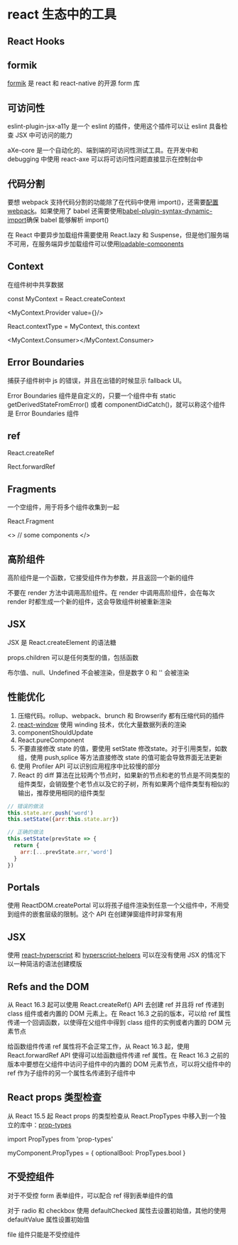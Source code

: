 # react 生态中的工具

## React Hooks

## formik

[formik](https://formik.org/) 是 react 和 react-native 的开源 form 库

## 可访问性

eslint-plugin-jsx-a11y 是一个 eslint 的插件，使用这个插件可以让 eslint 具备检查 JSX 中可访问的能力

aXe-core 是一个自动化的、端到端的可访问性测试工具。在开发中和 debugging 中使用 react-axe 可以将可访问性问题直接显示在控制台中

## 代码分割

要想 webpack 支持代码分割的功能除了在代码中使用 import()，还需要[配置 webpack](https://webpack.js.org/guides/code-splitting/)。如果使用了 babel 还需要使用[babel-plugin-syntax-dynamic-import](https://classic.yarnpkg.com/en/package/babel-plugin-syntax-dynamic-import)确保 babel 能够解析 import()

在 React 中要异步加载组件需要使用 React.lazy 和 Suspense，但是他们服务端不可用，在服务端异步加载组件可以使用[loadable-components](https://github.com/gregberge/loadable-components)

## Context

在组件树中共享数据

const MyContext = React.createContext

<MyContext.Provider value={}/>

React.contextType = MyContext, this.context

<MyContext.Consumer></MyContext.Consumer>

## Error Boundaries

捕获子组件树中 js 的错误，并且在出错的时候显示 fallback UI。

Error Boundaries 组件是自定义的，只要一个组件中有 static getDerivedStateFromError() 或者 componentDidCatch()，就可以称这个组件是 Error Boundaries 组件

## ref

React.createRef

Rect.forwardRef

## Fragments

一个空组件，用于将多个组件收集到一起

React.Fragment

<>
// some components
</>

## 高阶组件

高阶组件是一个函数，它接受组件作为参数，并且返回一个新的组件

不要在 render 方法中调用高阶组件。在 render 中调用高阶组件，会在每次 render 时都生成一个新的组件，这会导致组件树被重新渲染

## JSX

JSX 是 React.createElement 的语法糖

props.children 可以是任何类型的值，包括函数

布尔值、null、Undefined 不会被渲染，但是数字 0 和 '' 会被渲染

## 性能优化

1. 压缩代码。rollup、webpack、brunch 和 Browserify 都有压缩代码的插件
2. [react-window](https://github.com/bvaughn/react-window) 使用 winding 技术，优化大量数据列表的渲染
3. componentShouldUpdate
4. React.pureComponent
5. 不要直接修改 state 的值，要使用 setState 修改state。对于引用类型，如数组，使用 push,splice 等方法直接修改 state 的值可能会导致界面无法更新
6. 使用 Profiler API 可以识别应用程序中比较慢的部分
7. React 的 diff 算法在比较两个节点时，如果新的节点和老的节点是不同类型的组件类型，会销毁整个老节点以及它的子树，所有如果两个组件类型有相似的输出，推荐使用相同的组件类型

```js
// 错误的做法
this.state.arr.push('word')
this.setState({arr:this.state.arr})

// 正确的做法
this.setState(prevState => {
  return {
    arr:[...prevState.arr,'word']
  }
})
```

## Portals

使用 ReactDOM.createPortal 可以将孩子组件渲染到任意一个父组件中，不用受到组件的嵌套层级的限制。这个 API 在创建弹窗组件时非常有用

## JSX

使用 [react-hyperscript](https://github.com/mlmorg/react-hyperscript) 和 [hyperscript-helpers](https://github.com/ohanhi/hyperscript-helpers) 可以在没有使用 JSX 的情况下以一种简洁的语法创建模版


## Refs and the DOM

从 React 16.3 起可以使用 React.createRef() API 去创建 ref 并且将 ref 传递到 class 组件或者内置的 DOM 元素上。在 React 16.3 之前的版本，可以给 ref 属性传递一个回调函数，以使得在父组件中得到 class 组件的实例或者内置的 DOM 元素节点

给函数组件传递 ref 属性将不会正常工作，从 React 16.3 起，使用 React.forwardRef API 使得可以给函数组件传递 ref 属性。在 React 16.3 之前的版本中要想在父组件中访问子组件中的内置的 DOM 元素节点，可以将父组件中的 ref 作为子组件的另一个属性名传递到子组件中

## React props 类型检查

从 React 15.5 起 React props 的类型检查从 React.PropTypes 中移入到一个独立的库中：[prop-types](https://www.npmjs.com/package/prop-types)

import PropTypes from 'prop-types'

myComponent.PropTypes = {
    optionalBool: PropTypes.bool
}


## 不受控组件

对于不受控 form 表单组件，可以配合 ref 得到表单组件的值

对于 radio 和 checkbox 使用 defaultChecked 属性去设置初始值，其他的使用 defaultValue 属性设置初始值

file 组件只能是不受控组件


